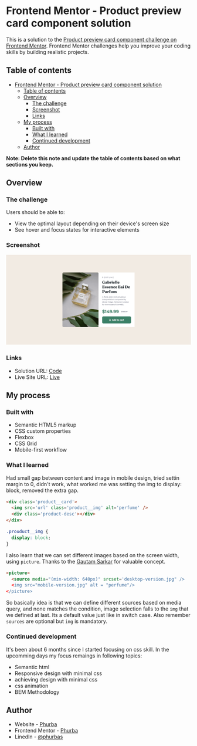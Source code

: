 # Frontend Mentor - Product preview card component solution

This is a solution to the [Product preview card component challenge on Frontend Mentor](https://www.frontendmentor.io/challenges/product-preview-card-component-GO7UmttRfa). Frontend Mentor challenges help you improve your coding skills by building realistic projects. 

## Table of contents

- [Frontend Mentor - Product preview card component solution](#frontend-mentor---product-preview-card-component-solution)
  - [Table of contents](#table-of-contents)
  - [Overview](#overview)
    - [The challenge](#the-challenge)
    - [Screenshot](#screenshot)
    - [Links](#links)
  - [My process](#my-process)
    - [Built with](#built-with)
    - [What I learned](#what-i-learned)
    - [Continued development](#continued-development)
  - [Author](#author)

**Note: Delete this note and update the table of contents based on what sections you keep.**

## Overview

### The challenge

Users should be able to:

- View the optimal layout depending on their device's screen size
- See hover and focus states for interactive elements

### Screenshot

![](./images/ss-desktop.png)

### Links

- Solution URL: [Code](https://github.com/Phurba-Sherpa/frontend-mentor--product-preview-component)
- Live Site URL: [Live](https://phurba-sherpa.github.io/frontend-mentor--product-preview-component/)

## My process

### Built with

- Semantic HTML5 markup
- CSS custom properties
- Flexbox
- CSS Grid
- Mobile-first workflow

### What I learned

Had small gap between content and image in mobile design, tried settin margin to 0, didn't work, what worked me was setting the img to display: block, removed the extra gap.
```html
<div class='product__card'>
  <img src='url' class='product__img' alt='perfume' />
  <div class='product-desc'></div>
</div>
```
```css
.prouduct__img {
  display: block;
}
```

I also learn that we can set different images based on the screen width, using `picture`. Thanks to the [Gautam Sarkar](https://www.frontendmentor.io/profile/gautam3333) for valuable concept.

```html
<picture>
  <source media="(min-width: 640px)" srcset='desktop-version.jpg" />
  <img src="mobile-version.jpg" alt = "perfume"/>
</picture>
```
So basically idea is that we can define different sources based on media query, and none matches the condition, image selection falls to the `img` that we defined at last. Its a default value just like in switch case. Also remember `sources` are optional but `img` is mandatory.

### Continued development

It's been about 6 months since I started focusing on css skill. In the upcomming days my focus remaings in following topics:
- Semantic html
- Responsive design with minimal css
- achieving design with minimal css 
- css animation
- BEM Methodology

## Author

- Website - [Phurba](https://phurbasherpa.name.np)
- Frontend Mentor - [Phurba](https://www.frontendmentor.io/profile/Phurba-Sherpa)
- LinedIn - [@phurbas](https://linkedin.com/in/phurbas)

